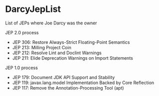# DarcyJepList
List of JEPs where Joe Darcy was the owner

JEP 2.0 process

* JEP 306: Restore Always-Strict Floating-Point Semantics
* JEP 213: Milling Project Coin
* JEP 212: Resolve Lint and Doclint Warnings
* JEP 211: Elide Deprecation Warnings on Import Statements

JEP 1.0 process

* JEP 179: Document JDK API Support and Stability
* JEP 119: javax.lang.model Implementation Backed by Core Reflection
* JEP 117: Remove the Annotation-Processing Tool (apt)
